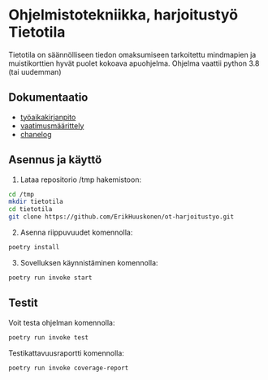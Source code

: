 
# Ohjelmistotekniikka, harjoitustyö Tietotila 

Tietotila on säännölliseen tiedon omaksumiseen tarkoitettu mindmapien ja muistikorttien hyvät puolet kokoava apuohjelma. Ohjelma vaattii python 3.8 (tai uudemman) 

## Dokumentaatio 

- [työaikakirjanpito](https://github.com/ErikHuuskonen/ot-harjoitustyo/blob/main/dokumentaatio/tyoaikakirjanpito.md)
- [vaatimusmäärittely](https://github.com/ErikHuuskonen/ot-harjoitustyo/blob/main/dokumentaatio/vaatimusmaarittely.md)
- [chanelog](https://github.com/ErikHuuskonen/ot-harjoitustyo/blob/main/dokumentaatio/changelog.md)

## Asennus ja käyttö

1. Lataa repositorio /tmp hakemistoon:

```bash
cd /tmp
mkdir tietotila
cd tietotila
git clone https://github.com/ErikHuuskonen/ot-harjoitustyo.git
```
2. Asenna riippuvuudet komennolla: 

```bash
poetry install
```

3. Sovelluksen käynnistäminen komennolla:

```bash
poetry run invoke start
```

## Testit

Voit testa ohjelman komennolla: 

```bash
poetry run invoke test
```

Testikattavuusraportti komennolla: 

```bash
poetry run invoke coverage-report
```



